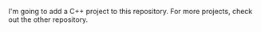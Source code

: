 I'm going to add a C++ project to this repository. For more projects, check out the other repository.

